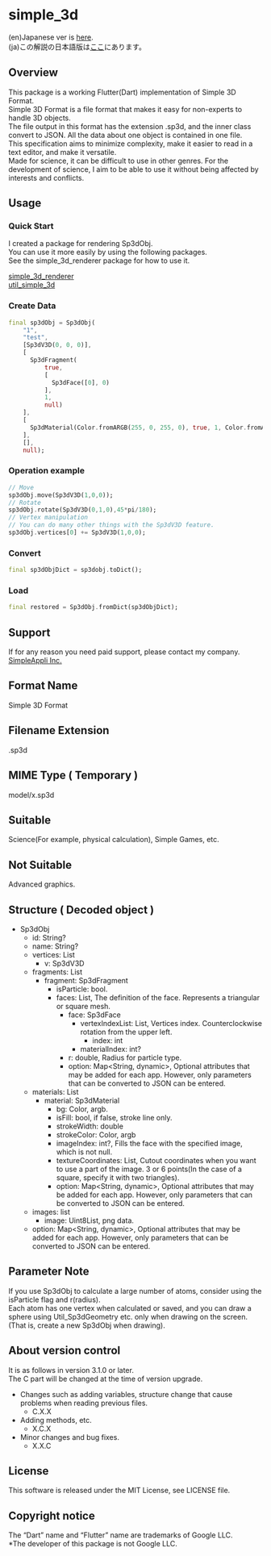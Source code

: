 # simple_3d

(en)Japanese ver is [here](https://github.com/MasahideMori-SimpleAppli/simple_3d/blob/main/README_JA.md).  
(ja)この解説の日本語版は[ここ](https://github.com/MasahideMori-SimpleAppli/simple_3d/blob/main/README_JA.md)にあります。  

## Overview
This package is a working Flutter(Dart) implementation of Simple 3D Format.  
Simple 3D Format is a file format that makes it easy for non-experts to handle 3D objects.  
The file output in this format has the extension .sp3d, and the inner class convert to JSON. All the data about one object is contained in one file.  
This specification aims to minimize complexity, make it easier to read in a text editor, and make it versatile.  
Made for science, it can be difficult to use in other genres. 
For the development of science, I aim to be able to use it without being affected by interests and conflicts.

## Usage
### Quick Start
I created a package for rendering Sp3dObj.  
You can use it more easily by using the following packages.  
See the simple_3d_renderer package for how to use it.

[simple_3d_renderer](https://pub.dev/packages/simple_3d_renderer)  
[util_simple_3d](https://pub.dev/packages/util_simple_3d)

### Create Data
```dart
final sp3dObj = Sp3dObj(
    "1",
    "test",
    [Sp3dV3D(0, 0, 0)],
    [
      Sp3dFragment(
          true,
          [
            Sp3dFace([0], 0)
          ],
          1,
          null)
    ],
    [
      Sp3dMaterial(Color.fromARGB(255, 0, 255, 0), true, 1, Color.fromARGB(255, 0, 255, 0))
    ],
    [],
    null);
```
### Operation example
```dart
// Move
sp3dObj.move(Sp3dV3D(1,0,0));
// Rotate
sp3dObj.rotate(Sp3dV3D(0,1,0),45*pi/180);
// Vertex manipulation
// You can do many other things with the Sp3dV3D feature.
sp3dObj.vertices[0] += Sp3dV3D(1,0,0);
```
### Convert
```dart
final sp3dObjDict = sp3dobj.toDict();
```
### Load
```dart
final restored = Sp3dObj.fromDict(sp3dObjDict);
```

## Support
If for any reason you need paid support, please contact my company.  
[SimpleAppli Inc.](https://simpleappli.com/en/index_en.html)

## Format Name
Simple 3D Format

## Filename Extension
.sp3d

## MIME Type ( Temporary )
model/x.sp3d

## Suitable
Science(For example, physical calculation), Simple Games, etc.

## Not Suitable
Advanced graphics.  

## Structure ( Decoded object )
- Sp3dObj
    - id: String?
    - name: String?
    - vertices: List
        - v: Sp3dV3D
    - fragments: List
        - fragment: Sp3dFragment
            - isParticle: bool.
            - faces: List, The definition of the face. Represents a triangular or square mesh.
                - face: Sp3dFace
                    - vertexIndexList: List, Vertices index. Counterclockwise rotation from the upper left.
                        - index: int
                    - materialIndex: int?
                - r: double, Radius for particle type.
                - option: Map<String, dynamic>, Optional attributes that may be added for each app. However, only parameters that can be converted to JSON can be entered.
    - materials: List
        - material: Sp3dMaterial
            - bg: Color, argb.
            - isFill: bool, if false, stroke line only.
            - strokeWidth: double
            - strokeColor: Color, argb
            - imageIndex: int?, Fills the face with the specified image, which is not null.
            - textureCoordinates: List, Cutout coordinates when you want to use a part of the image. 3 or 6 points(In the case of a square, specify it with two triangles). 
            - option: Map<String, dynamic>, Optional attributes that may be added for each app. However, only parameters that can be converted to JSON can be entered.
    - images: list
        - image: Uint8List, png data.
    - option: Map<String, dynamic>, Optional attributes that may be added for each app. However, only parameters that can be converted to JSON can be entered.
    
## Parameter Note
If you use Sp3dObj to calculate a large number of atoms, consider using the isParticle flag and r(radius).  
Each atom has one vertex when calculated or saved, and you can draw a sphere using Util_Sp3dGeometry etc. only when drawing on the screen.  
(That is, create a new Sp3dObj when drawing).

## About version control
It is as follows in version 3.1.0 or later.  
The C part will be changed at the time of version upgrade.
- Changes such as adding variables, structure change that cause problems when reading previous files. 
  - C.X.X
- Adding methods, etc. 
  - X.C.X
- Minor changes and bug fixes. 
  - X.X.C  

## License
This software is released under the MIT License, see LICENSE file.  

## Copyright notice
The “Dart” name and “Flutter” name are trademarks of Google LLC.  
*The developer of this package is not Google LLC.